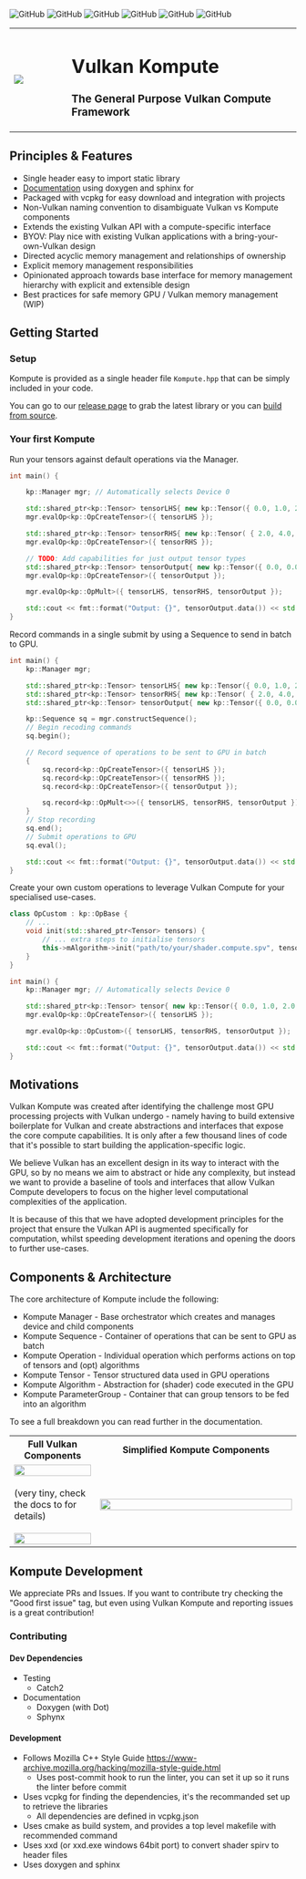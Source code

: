 ![GitHub](https://img.shields.io/badge/Release-ALPHA-yellow.svg)
![GitHub](https://img.shields.io/badge/Version-0.1.0-green.svg)
![GitHub](https://img.shields.io/badge/C++-11—20-purple.svg)
![GitHub](https://img.shields.io/badge/Build-cmake-red.svg)
![GitHub](https://img.shields.io/badge/Python-3.5—3.8-blue.svg)
![GitHub](https://img.shields.io/badge/License-Apache-black.svg)

<table>
<tr>

<td width="20%">
<img src="https://raw.githubusercontent.com/axsaucedo/vulkan-kompute/master/docs/images/kompute.jpg">
</td>

<td>

<h1>Vulkan Kompute</h1>
<h3>The General Purpose Vulkan Compute Framework</h3>

</td>

</tr>
</table>

## Principles & Features

* Single header easy to import static library
* [Documentation]() using doxygen and sphinx for
* Packaged with vcpkg for easy download and integration with projects
* Non-Vulkan naming convention to disambiguate Vulkan vs Kompute components
* Extends the existing Vulkan API with a compute-specific interface
* BYOV: Play nice with existing Vulkan applications with a bring-your-own-Vulkan design
* Directed acyclic memory management and relationships of ownership
* Explicit memory management responsibilities
* Opinionated approach towards base interface for memory management hierarchy with explicit and extensible design
* Best practices for safe memory GPU / Vulkan memory management (WIP)

## Getting Started

### Setup

Kompute is provided as a single header file `Kompute.hpp` that can be simply included in your code.

You can go to our [release page]() to grab the latest library or you can [build from source]().


### Your first Kompute

Run your tensors against default operations via the Manager.

```c++
int main() {

    kp::Manager mgr; // Automatically selects Device 0

    std::shared_ptr<kp::Tensor> tensorLHS{ new kp::Tensor({ 0.0, 1.0, 2.0 }) };
    mgr.evalOp<kp::OpCreateTensor>({ tensorLHS });

    std::shared_ptr<kp::Tensor> tensorRHS{ new kp::Tensor( { 2.0, 4.0, 6.0 }) };
    mgr.evalOp<kp::OpCreateTensor>({ tensorRHS });

    // TODO: Add capabilities for just output tensor types
    std::shared_ptr<kp::Tensor> tensorOutput{ new kp::Tensor({ 0.0, 0.0, 0.0 }) };
    mgr.evalOp<kp::OpCreateTensor>({ tensorOutput });

    mgr.evalOp<kp::OpMult>({ tensorLHS, tensorRHS, tensorOutput });

    std::cout << fmt::format("Output: {}", tensorOutput.data()) << std::endl;
}
```

Record commands in a single submit by using a Sequence to send in batch to GPU.

```c++
int main() {
    kp::Manager mgr;

    std::shared_ptr<kp::Tensor> tensorLHS{ new kp::Tensor({ 0.0, 1.0, 2.0 }) };
    std::shared_ptr<kp::Tensor> tensorRHS{ new kp::Tensor( { 2.0, 4.0, 6.0 }) };
    std::shared_ptr<kp::Tensor> tensorOutput{ new kp::Tensor({ 0.0, 0.0, 0.0 }) };

    kp::Sequence sq = mgr.constructSequence();
    // Begin recoding commands
    sq.begin();

    // Record sequence of operations to be sent to GPU in batch
    {
        sq.record<kp::OpCreateTensor>({ tensorLHS });
        sq.record<kp::OpCreateTensor>({ tensorRHS });
        sq.record<kp::OpCreateTensor>({ tensorOutput });

        sq.record<kp::OpMult<>>({ tensorLHS, tensorRHS, tensorOutput });
    }
    // Stop recording
    sq.end();
    // Submit operations to GPU
    sq.eval();

    std::cout << fmt::format("Output: {}", tensorOutput.data()) << std::endl;
}
```

Create your own custom operations to leverage Vulkan Compute for your specialised use-cases.

```c++
class OpCustom : kp::OpBase {
    // ...
    void init(std::shared_ptr<Tensor> tensors) {
        // ... extra steps to initialise tensors
        this->mAlgorithm->init("path/to/your/shader.compute.spv", tensors);
    }
}

int main() {
    kp::Manager mgr; // Automatically selects Device 0

    std::shared_ptr<kp::Tensor> tensor{ new kp::Tensor({ 0.0, 1.0, 2.0 }) };
    mgr.evalOp<kp::OpCreateTensor>({ tensorLHS });

    mgr.evalOp<kp::OpCustom>({ tensorLHS, tensorRHS, tensorOutput });

    std::cout << fmt::format("Output: {}", tensorOutput.data()) << std::endl;
}
```

## Motivations

Vulkan Kompute was created after identifying the challenge most GPU processing projects with Vulkan undergo - namely having to build extensive boilerplate for Vulkan and create abstractions and interfaces that expose the core compute capabilities. It is only after a few thousand lines of code that it's possible to start building the application-specific logic. 

We believe Vulkan has an excellent design in its way to interact with the GPU, so by no means we aim to abstract or hide any complexity, but instead we want to provide a baseline of tools and interfaces that allow Vulkan Compute developers to focus on the higher level computational complexities of the application.

It is because of this that we have adopted development principles for the project that ensure the Vulkan API is augmented specifically for computation, whilst speeding development iterations and opening the doors to further use-cases.

## Components & Architecture

The core architecture of Kompute include the following:
* Kompute Manager - Base orchestrator which creates and manages device and child components
* Kompute Sequence - Container of operations that can be sent to GPU as batch
* Kompute Operation - Individual operation which performs actions on top of tensors and (opt) algorithms
* Kompute Tensor - Tensor structured data used in GPU operations
* Kompute Algorithm - Abstraction for (shader) code executed in the GPU
* Kompute ParameterGroup - Container that can group tensors to be fed into an algorithm

To see a full breakdown you can read further in the documentation.

<table>
<th>
Full Vulkan Components
</th>
<th>
Simplified Kompute Components
</th>
<tr>
<td width=30%>


<img width="100%" src="https://raw.githubusercontent.com/axsaucedo/vulkan-kompute/master/docs/images/kompute-vulkan-architecture.jpg">

<br>
<br>
(very tiny, check the docs to for details)
<br>
<br>

<img width="100%" src="https://www.memesmonkey.com/images/memesmonkey/a2/a29e06384bf8981e7ae66d5150383f6e.jpeg">

</td>
<td>
<img width="100%" src="https://raw.githubusercontent.com/axsaucedo/vulkan-kompute/master/docs/images/kompute-architecture.jpg">
</td>
</tr>
</table>


## Kompute Development

We appreciate PRs and Issues. If you want to contribute try checking the "Good first issue" tag, but even using Vulkan Kompute and reporting issues is a great contribution!

### Contributing

#### Dev Dependencies

* Testing
    + Catch2
* Documentation
    + Doxygen (with Dot)
    + Sphynx

#### Development

* Follows Mozilla C++ Style Guide https://www-archive.mozilla.org/hacking/mozilla-style-guide.html
    + Uses post-commit hook to run the linter, you can set it up so it runs the linter before commit
* Uses vcpkg for finding the dependencies, it's the recommanded set up to retrieve the libraries
    + All dependencies are defined in vcpkg.json 
* Uses cmake as build system, and provides a top level makefile with recommended command
* Uses xxd (or xxd.exe windows 64bit port) to convert shader spirv to header files
* Uses doxygen and sphinx

